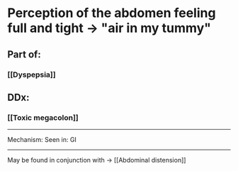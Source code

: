 # Perception of the abdomen feeling full and tight → "air in my tummy"

## Part of:
### [[Dyspepsia]]
## DDx: 
### [[Toxic megacolon]]

---
Mechanism: 
Seen in: GI

---

May be found in conjunction with -> [[Abdominal distension]]